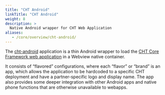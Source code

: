 ```yaml
---
title: "CHT Android"
linkTitle: "CHT Android"
weight: 8
description: >
  Native Android wrapper for CHT Web Application
aliases:
   - /core/overview/cht-android/
---
```


The [cht-android](https://github.com/medic/cht-android) application is a thin Android wrapper to load the [CHT Core Framework web application](/technical-overview/architecture/cht-core) in a Webview native container.

It consists of “flavored” configurations, where each “flavor” or “brand” is an app, which allows the application to be hardcoded to a specific CHT deployment and have a partner-specific logo and display name. The app also provides some deeper integration with other Android apps and native phone functions that are otherwise unavailable to webapps.

